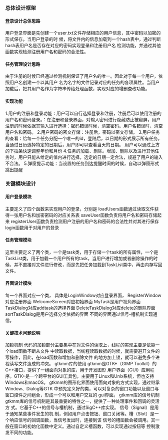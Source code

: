 ### 总体设计框架
#### 登录设计总体思路
用户登录界面是先创建一个user.txt文件存储相应的用户信息，其中密码以加密的形式保存。当用户登录的时
候，将文件内的信息加载到一个hash表中，通过判断hash表用户名是否存在对应的密码实现登录和注册用户名
检测功能，并通过其他函数实现检测注册用户名和密码的合法性。
#### 任务管理设计思路
由于注册的时候已经通过检测机制保证了用户名的唯一。因此对于每一个用户，依照用户名创建一个以其用户
名为名字的文件记录对应的任务的各项属性。当用户加载后，把其用户名作为字符串传给处理函数，实现对应的增删查改功能。
#### 实现功能
1.用户的注册和登录功能：用户可以自行选择登录和注册，注册后可以使用注册的用户名和密码登录。：在注册和登录界面，对输入密码进行隐藏防止被窥屏，用户注册的时候依据其输入进行选择：密码错误时候，清空密码。用户名错误时，清空用户名和密码。
2.用户密码的密文存储：注册后，密码以密文存储。
3.用户任务的查看：给每一个任务分配一个唯一的id，登陆后，以日期的形式展示所有任务，当通过日历选择特定的日期后，用户即可以查看当天的日期。
用户可以通过上方的下拉条快速调整年份和月份
4.任务的加载、删除。增加、删除以及进行其他任务时，用户只能从给定的值内进行选择，选定的日期一定合法，规避了用户的输入不合法。
5.弹窗提示功能：当设置的任务到达提醒时间的时候，自动以弹窗形式跳出提醒
### 关键模块设计
#### 用户登录模块
主要定义了四个函数来实现用户的登录，分别是
loadUsers函数通过读取文件获得一张用户名和加密密码的对应关系表
saveUser函数负责将用户名和密码存储起来
registerUser函数负责检测用户注册的用户名和密码的合法性并对其进行保存
login函数用于对用户的登录
#### 任务管理模块
这里主要定义了两个类，一个是task类，用于存储一个task的所有属性，一个是TaskList类，用于加载一个用户所有的task，当用户进行增加或者删除操作的时候，并不直接对文件进行修改，而是先把任务加载到TaskList类中，再由内存写回文件。
#### 界面设计模块
每一个界面对应一个类，
具体是LoginWindow对应登录界面，
RegisterWindow对应注册界面
WelcomeScreen对应初始界面
MyTask是用户视角界面
TaskDialog对应addtask的选择界面
DeleteTaskDialog对应delete的删除界面
sortTaskDialog是用户选择分类依据的界面
不同的界面通过信号-槽机制实现通信。
#### 关键技术问题说明
加锁机制 代码的加锁部分主要集中在对文件的读取上，线程的实现主要是依靠一个load函数不断从文件
中读取数据，当线程读取数据的时候，就需要避开文件的写操作，因此，在load函数和增加和删除文件
的地方加上锁，就可以避免多个进程读写文件造成的冲突。
gtkmm库的使用 gtkmm是GTK+（GIMP Toolkit）的C++接口，提供了一组面向对象的库，用于开发图形
用户界面（GUI）应用程序。GTK+是一个跨平台的GUI工具包，主要用于Linux和Unix系统，但也支持
Windows和macOS。 gtkmm的图形化界面使用面向对象的方式实现，通过继承Window、Dialog等GTK
中预先定义好的类，可以对复杂的窗口功能以及窗口与窗口控件之间组合，形成一个可以和用户交互的
gui界面。
gtkmm库的信号机制 gtkmm库的信号机制是其最重要的特性之一，提供了一种处理事件和回调的灵活方
式。它基于C++的信号与槽机制，通过SigC++库实现。 信号（Signal）是用于通知某些事件发生的机
制，例如用户点击按钮、窗口关闭等。槽（Slot）是一个响应信号的回调函数，当信号发出时，连接到该
信号的槽函数会被调用。其一般在窗口的初始化函数中定义。通过自定义槽函数，可以实现通过按钮等
控制激发不同的功能。